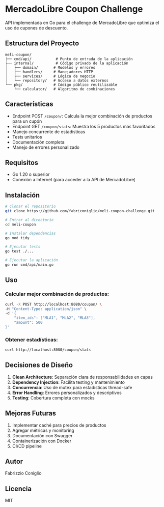 # MercadoLibre Coupon Challenge

API implementada en Go para el challenge de MercadoLibre que optimiza el uso de cupones de descuento.

## Estructura del Proyecto

```
meli-coupon/
├── cmd/api/           # Punto de entrada de la aplicación
├── internal/          # Código privado de la aplicación
│   ├── domain/       # Modelos y errores
│   ├── handlers/     # Manejadores HTTP
│   ├── services/     # Lógica de negocio
│   └── repository/   # Acceso a datos externos
└── pkg/              # Código público reutilizable
    └── calculator/   # Algoritmo de combinaciones
```

## Características

- Endpoint POST `/coupon/`: Calcula la mejor combinación de productos para un cupón
- Endpoint GET `/coupon/stats`: Muestra los 5 productos más favoritados
- Manejo concurrente de estadísticas
- Tests unitarios
- Documentación completa
- Manejo de errores personalizado

## Requisitos

- Go 1.20 o superior
- Conexión a Internet (para acceder a la API de MercadoLibre)

## Instalación

```bash
# Clonar el repositorio
git clone https://github.com/fabriconiglio/meli-coupon-challenge.git

# Entrar al directorio
cd meli-coupon

# Instalar dependencias
go mod tidy

# Ejecutar tests
go test ./...

# Ejecutar la aplicación
go run cmd/api/main.go
```

## Uso

### Calcular mejor combinación de productos:
```bash
curl -X POST http://localhost:8080/coupon/ \
-H "Content-Type: application/json" \
-d '{
    "item_ids": ["MLA1", "MLA2", "MLA3"],
    "amount": 500
}'
```

### Obtener estadísticas:
```bash
curl http://localhost:8080/coupon/stats
```

## Decisiones de Diseño

1. **Clean Architecture**: Separación clara de responsabilidades en capas
2. **Dependency Injection**: Facilita testing y mantenimiento
3. **Concurrencia**: Uso de mutex para estadísticas thread-safe
4. **Error Handling**: Errores personalizados y descriptivos
5. **Testing**: Cobertura completa con mocks

## Mejoras Futuras

1. Implementar caché para precios de productos
2. Agregar métricas y monitoring
3. Documentación con Swagger
4. Containerización con Docker
5. CI/CD pipeline

## Autor

Fabrizzio Coniglio

## Licencia

MIT